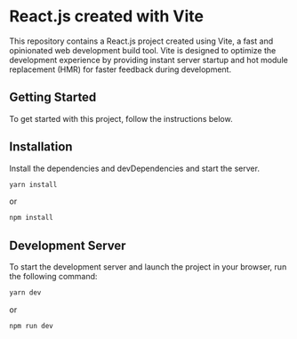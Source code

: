 # React.js created with Vite  

This repository contains a React.js project created using Vite, a fast and opinionated web development build tool. Vite is designed to optimize the development experience by providing instant server startup and hot module replacement (HMR) for faster feedback during development.

## Getting Started

To get started with this project, follow the instructions below.

## Installation

Install the dependencies and devDependencies and start the server.
```sh
yarn install
```
or
```sh
npm install
```

## Development Server

To start the development server and launch the project in your browser, run the following command:
```sh
yarn dev
```
or
```sh
npm run dev
```